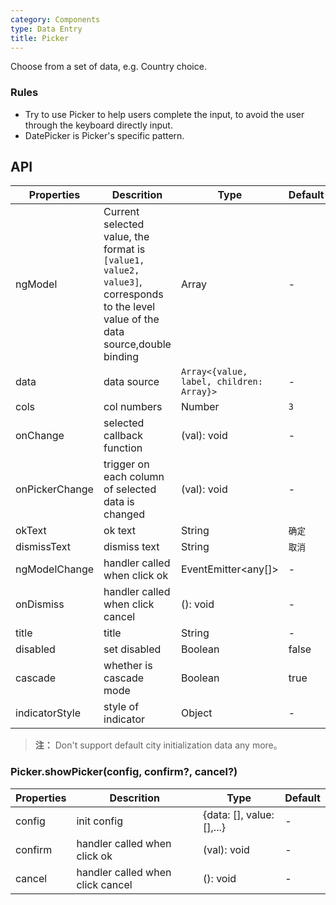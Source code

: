 ```yaml
---
category: Components
type: Data Entry
title: Picker
---
```


Choose from a set of data, e.g. Country choice.

### Rules
- Try to use Picker to help users complete the input, to avoid the user through the keyboard directly input.
- DatePicker is Picker's specific pattern.

## API

Properties | Descrition | Type | Default
-----------|------------|------|--------
| ngModel | Current selected value, the format is `[value1, value2, value3]`, corresponds to the level value of the data source,double binding | Array | - |
| data    | data source      | `Array<{value, label, children: Array}>` |   -  |
| cols    | col numbers   | Number |  `3`  |
| onChange | selected callback function | (val): void | - |
| onPickerChange | trigger on each column of selected data is changed  | (val): void | - |
| okText  | ok text | String |  `确定`  |
| dismissText  | dismiss text | String |  `取消`  |
| ngModelChange | handler called when click ok | EventEmitter<any[]>  |  - |
| onDismiss  | handler called when click cancel | (): void  |  -  |
| title  | title | String | - |
| disabled  | set disabled | Boolean | false |
| cascade  | whether is cascade mode | Boolean | true |
| indicatorStyle  | style of indicator | Object | - |

> **注：** Don't support default city initialization data any more。

### Picker.showPicker(config, confirm?, cancel?)
Properties | Descrition | Type | Default
-----------|------------|------|--------
| config    | init config       | {data: [], value: [],...}    | -           |
| confirm    | handler called when click ok       | (val): void     | -           |
| cancel    | handler called when click cancel       | (): void     | -           |